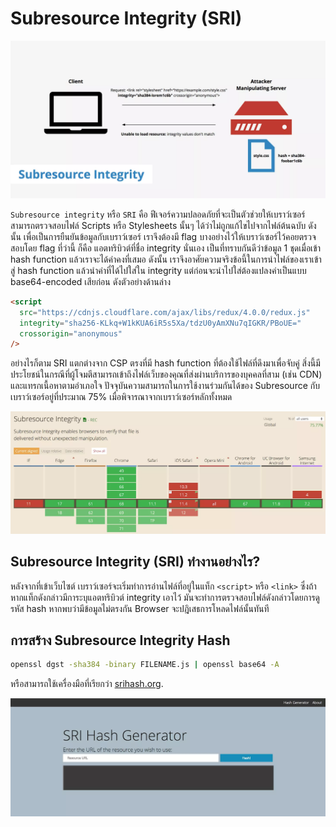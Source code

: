 # Subresource Integrity (SRI)

![](images/subresource-integrity-lg@2x.webp)

`Subresource integrity` หรือ `SRI` คือ ฟีเจอร์ความปลอดภัยที่จะเป็นตัวช่วยให้เบราว์เซอร์ สามารถตรวจสอบไฟล์ Scripts หรือ Stylesheets นั้นๆ ได้ว่าไม่ถูกแก้ไขไปจากไฟล์ต้นฉบับ ดังนั้น เพื่อเป็นการยืนยันข้อมูลกับเบราว์เซอร์ เราจึงต้องมี flag บางอย่างไว้ให้เบราว์เซอร์ไว้คอยตรวจสอบโดย flag ที่ว่านี้ ก็คือ แอตทริบิวต์ที่ชื่อ integrity นั่นเอง เป็นที่ทราบกันดีว่าข้อมูล 1 ชุดเมื่อเข้า hash function แล้วเราจะได้ค่าคงที่เสมอ ดังนั้น เราจึงอาศัยความจริงข้อนี้ในการนำไฟล์ของเราเข้าสู่ hash function แล้วนำค่าที่ได้ไปใส่ใน integrity แต่ก่อนจะนำไปใส่ต้องแปลงค่าเป็นแบบ base64-encoded เสียก่อน ดังตัวอย่างด้านล่าง

```html 
<script
  src="https://cdnjs.cloudflare.com/ajax/libs/redux/4.0.0/redux.js"
  integrity="sha256-KLkq+W1kKUA6iR5s5Xa/tdzU0yAmXNu7qIGKR/PBoUE="
  crossorigin="anonymous"
/>
```

อย่างไรก็ตาม SRI แตกต่างจาก CSP ตรงที่มี hash function ที่ต้องใช้ไฟล์ที่ดึงมาเพื่อจับคู่ สิ่งนี้มีประโยชน์ในกรณีที่ผู้โจมตีสามารถเข้าถึงไฟล์เว็บของคุณที่ส่งผ่านบริการของบุคคลที่สาม (เช่น CDN) และแทรกเนื้อหาตามอำเภอใจ ปัจจุบันความสามารถในการใช้งานร่วมกันได้ของ Subresource กับเบราว์เซอร์อยู่ที่ประมาณ 75% เมื่อพิจารณาจากเบราว์เซอร์หลักทั้งหมด 

![](images/subresource-integrity-support-2018-1-lg@2x.webp)

## Subresource Integrity (SRI) ทำงานอย่างไร?

หลังจากที่เข้าเว็บไซต์ เบราว์เซอร์จะเริ่มทำการอ่านไฟล์ที่อยู่ในแท็ก `<script>` หรือ `<link>` ซึ่งถ้าหากแท็กดังกล่าวมีการะบุแอตทริบิวต์ integrity เอาไว้ มันจะทำการตรวจสอบไฟล์ดังกล่าวโดยการดูรหัส hash หากพบว่ามีข้อมูลไม่ตรงกัน Browser จะปฎิเสธการโหลดไฟล์นั้นทันที 

## การสร้าง Subresource Integrity Hash

```bash
openssl dgst -sha384 -binary FILENAME.js | openssl base64 -A
```
หรือสามารถใช้เครื่องมือที่เรียกว่า [srihash.org](https://www.srihash.org/).

![](images/sri-hash-generator-lg@2x.webp)



